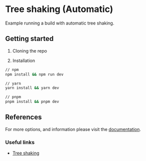 # Tree shaking (Automatic) 

Example running a build with automatic tree shaking. 

## Getting started

1. Cloning the repo

2. Installation

```sh
// npm
npm install && npm run dev

// yarn 
yarn install && yarn dev

// pnpm 
pnpm install && pnpm dev
```

## References

For more options, and information please visit the [documentation](https://esbuild.github.io/api/#build-api).


### Useful links

- [Tree shaking](https://esbuild.github.io/api/#tree-shaking)
